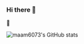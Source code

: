 ### Hi there 👋

🌱 

![maam6073's GitHub stats](https://github-readme-stats.vercel.app/api?username=maam6073&show_icons=true&theme=radical)
